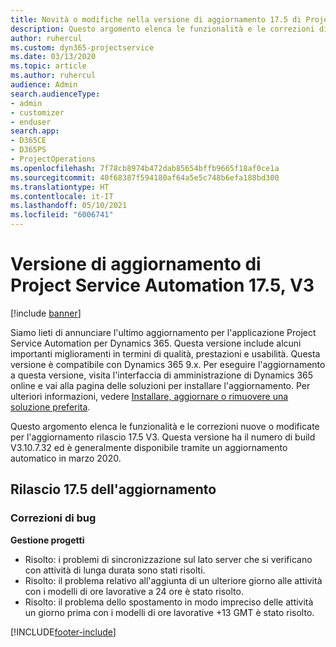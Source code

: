 ```yaml
---
title: Novità o modifiche nella versione di aggiornamento 17.5 di Project Service Automation, aggiornamento rapido V3
description: Questo argomento elenca le funzionalità e le correzioni disponibili nella versione di aggiornamento 17.5 di Project Service Automation V3.
author: ruhercul
ms.custom: dyn365-projectservice
ms.date: 03/13/2020
ms.topic: article
ms.author: ruhercul
audience: Admin
search.audienceType:
- admin
- customizer
- enduser
search.app:
- D365CE
- D365PS
- ProjectOperations
ms.openlocfilehash: 7f78cb8974b472dab85654bffb9665f18af0ce1a
ms.sourcegitcommit: 40f68387f594180af64a5e5c748b6efa188bd300
ms.translationtype: HT
ms.contentlocale: it-IT
ms.lasthandoff: 05/10/2021
ms.locfileid: "6006741"
---
```

# <a name="project-service-automation-update-release-175-v3"></a>Versione di aggiornamento di Project Service Automation 17.5, V3

[!include [banner](../includes/psa-now-project-operations.md)]

Siamo lieti di annunciare l'ultimo aggiornamento per l'applicazione Project Service Automation per Dynamics 365. Questa versione include alcuni importanti miglioramenti in termini di qualità, prestazioni e usabilità.  Questa versione è compatibile con Dynamics 365 9.x. Per eseguire l'aggiornamento a questa versione, visita l'interfaccia di amministrazione di Dynamics 365 online e vai alla pagina delle soluzioni per installare l'aggiornamento. Per ulteriori informazioni, vedere [Installare, aggiornare o rimuovere una soluzione preferita](/power-platform/admin/install-remove-preferred-solution).

Questo argomento elenca le funzionalità e le correzioni nuove o modificate per l'aggiornamento rilascio 17.5 V3. Questa versione ha il numero di build V3.10.7.32 ed è generalmente disponibile tramite un aggiornamento automatico in marzo 2020.


## <a name="update-release-175"></a>Rilascio 17.5 dell'aggiornamento

### <a name="bug-fixes"></a>Correzioni di bug


**Gestione progetti**

- Risolto: i problemi di sincronizzazione sul lato server che si verificano con attività di lunga durata sono stati risolti.
- Risolto: il problema relativo all'aggiunta di un ulteriore giorno alle attività con i modelli di ore lavorative a 24 ore è stato risolto.
- Risolto: il problema dello spostamento in modo impreciso delle attività un giorno prima con i modelli di ore lavorative +13 GMT è stato risolto.



[!INCLUDE[footer-include](../includes/footer-banner.md)]